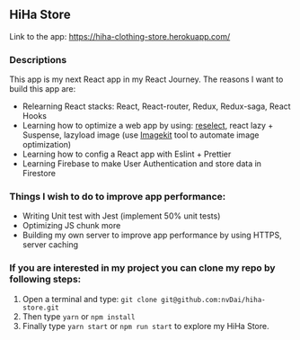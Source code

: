 ## HiHa Store
Link to the app: https://hiha-clothing-store.herokuapp.com/
### Descriptions
This app is my next React app in my React Journey. The reasons I want to build this app are:
- Relearning React stacks: React, React-router, Redux, Redux-saga, React Hooks
- Learning how to optimize a web app by using: [reselect](https://github.com/reduxjs/reselect), react lazy + Suspense, lazyload image (use [Imagekit](https://imagekit.io/) tool to automate image optimization)
- Learning how to config a React app with Eslint + Prettier
- Learning Firebase to make User Authentication and store data in Firestore<br>
### Things I wish to do to improve app performance:
- Writing Unit test with Jest (implement 50% unit tests)
- Optimizing JS chunk more
- Building my own server to improve app performance by using HTTPS, server caching <br>
### If you are interested in my project you can clone my repo by following steps:

1. Open a terminal and type: `git clone git@github.com:nvDai/hiha-store.git`
2. Then type `yarn` or `npm install`
3. Finally type `yarn start` or `npm run start` to explore my HiHa Store.
